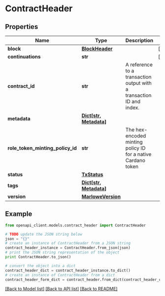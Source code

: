 # ContractHeader


## Properties
Name | Type | Description | Notes
------------ | ------------- | ------------- | -------------
**block** | [**BlockHeader**](BlockHeader.md) |  | [optional] 
**continuations** | **str** |  | [optional] 
**contract_id** | **str** | A reference to a transaction output with a transaction ID and index. | 
**metadata** | [**Dict[str, Metadata]**](Metadata.md) |  | 
**role_token_minting_policy_id** | **str** | The hex-encoded minting policy ID for a native Cardano token | 
**status** | [**TxStatus**](TxStatus.md) |  | 
**tags** | [**Dict[str, Metadata]**](Metadata.md) |  | 
**version** | [**MarloweVersion**](MarloweVersion.md) |  | 

## Example

```python
from openapi_client.models.contract_header import ContractHeader

# TODO update the JSON string below
json = "{}"
# create an instance of ContractHeader from a JSON string
contract_header_instance = ContractHeader.from_json(json)
# print the JSON string representation of the object
print ContractHeader.to_json()

# convert the object into a dict
contract_header_dict = contract_header_instance.to_dict()
# create an instance of ContractHeader from a dict
contract_header_form_dict = contract_header.from_dict(contract_header_dict)
```
[[Back to Model list]](../README.md#documentation-for-models) [[Back to API list]](../README.md#documentation-for-api-endpoints) [[Back to README]](../README.md)


